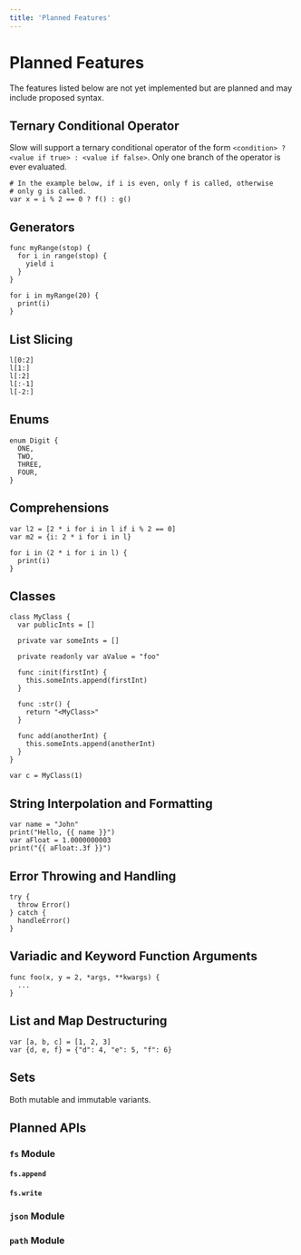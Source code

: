 ```yaml
---
title: 'Planned Features'
---
```


# Planned Features

The features listed below are not yet implemented but are planned and may include proposed syntax.

## Ternary Conditional Operator

Slow will support a ternary conditional operator of the form `<condition> ? <value if true> : <value if false>`. Only one branch of the operator is ever evaluated.

```
# In the example below, if i is even, only f is called, otherwise
# only g is called.
var x = i % 2 == 0 ? f() : g()
```

## Generators

```
func myRange(stop) {
  for i in range(stop) {
    yield i
  }
}

for i in myRange(20) {
  print(i)
}
```

## List Slicing

```
l[0:2]
l[1:]
l[:2]
l[:-1]
l[-2:]
```

## Enums

<!-- TODO: something like Java enums? -->

```
enum Digit {
  ONE,
  TWO,
  THREE,
  FOUR,
}
```

## Comprehensions

```
var l2 = [2 * i for i in l if i % 2 == 0]
var m2 = {i: 2 * i for i in l}

for i in (2 * i for i in l) {
  print(i)
}
```

## Classes

```
class MyClass {
  var publicInts = []

  private var someInts = []

  private readonly var aValue = "foo"

  func :init(firstInt) {
    this.someInts.append(firstInt)
  }

  func :str() {
    return "<MyClass>"
  }

  func add(anotherInt) {
    this.someInts.append(anotherInt)
  }
}

var c = MyClass(1)
```

## String Interpolation and Formatting

```
var name = "John"
print("Hello, {{ name }}")
var aFloat = 1.0000000003
print("{{ aFloat:.3f }}")
```

## Error Throwing and Handling

```
try {
  throw Error()
} catch {
  handleError()
}
```

## Variadic and Keyword Function Arguments

```
func foo(x, y = 2, *args, **kwargs) {
  ...
}
```

## List and Map Destructuring

```
var [a, b, c] = [1, 2, 3]
var {d, e, f} = {"d": 4, "e": 5, "f": 6}
```

## Sets

Both mutable and immutable variants.

## Planned APIs

### `fs` Module

#### `fs.append`

#### `fs.write`

### `json` Module

### `path` Module
